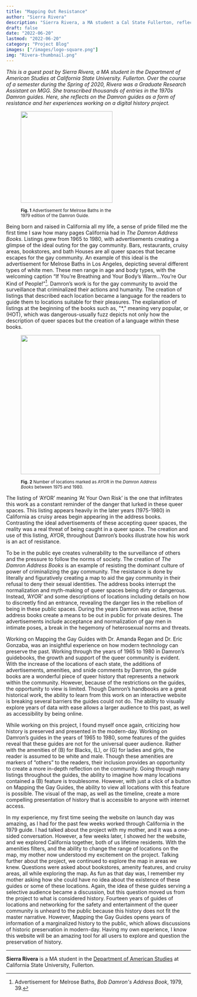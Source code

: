 ```yaml
---
title: "Mapping Out Resistance"
author: "Sierra Rivera"
description: "Sierra Rivera, a MA student a Cal State Fullerton, reflects on her experience working on Mapping the Gay Guides in Spring 2022."
draft: false
date: "2022-06-20"
lastmod: "2022-06-20"
category: "Project Blog"
images: ["/images/logo-square.png"]
img: "Rivera-thumbnail.png"
---
```

_This is a guest post by Sierra Rivera, a MA student in the Department of American Studies at California State University. Fullerton. Over the course of a semester during the Spring of 2020, Rivera was a Graduate Research Assistant on MGG. She transcribed thousands of entries in the 1970s Damron guides. Here, she reflects on the Damron guides as a form of resistance and her experiences working on a digital history project._


<figure>
<img src="/images/Rivera-fig1.png" class="image-right" style="width:250px;">
<figcaption class="caption-right alert-secondary" style="width:250px;"><p><small><b>Fig. 1</b> Advertisement for Melrose Baths in the 1979 edition of the Damron Guide.</p></small></figcaption>
</figure>

Being born and raised in California all my life, a sense of pride filled me the first time I saw how many pages California had in _The Damron Address Books_. Listings grew from 1965 to 1980, with advertisements creating a glimpse of the ideal outing for the gay community. Bars, restaurants, cruisy areas, bookstores, and bath Houses are all queer spaces that became escapes for the gay community. An example of this ideal is the advertisement for Melrose Baths in Los Angeles, depicting several different types of white men. These men range in age and body types, with the welcoming caption “If You’re Breathing and Your Body’s Warm…You’re Our Kind of People!”[^1]. Damron’s work is for the gay community to avoid the surveillance that criminalized their actions and humanity. The creation of listings that described each location became a language for the readers to guide them to locations suitable for their pleasures. The explanation of listings at the beginning of the books such as, "*," meaning very popular, or (HOT), which was dangerous-usually fuzz depicts not only how the description of queer spaces but the creation of a language within these books.

<figure>
<img src="/images/Rivera-fig2.png" class="image-left" style="width:380px;">
<figcaption class="caption-left alert-secondary" style="width:380px;"><p><small><b>Fig. 2</b> Number of locations marked as AYOR in the <i>Damron Address Books</i> between 1975 and 1980.</p></small></figcaption>
</figure>

The listing of ‘AYOR’ meaning ‘At Your Own Risk’ is the one that infiltrates this work as a constant reminder of the danger that lurked in these queer spaces. This listing appears heavily in the later years (1975-1980) in California as cruisy areas begin appearing in the address books. Contrasting the ideal advertisements of these accepting queer spaces, the reality was a real threat of being caught in a queer space. The creation and use of this listing, AYOR, throughout Damron’s books illustrate how his work is an act of resistance.

To be in the public eye creates vulnerability to the surveillance of others and the pressure to follow the norms of society. The creation of _The Damron Address Books_ is an example of resisting the dominant culture of power of criminalizing the gay community. The resistance is done by literally and figuratively creating a map to aid the gay community in their refusal to deny their sexual identities. The address books interrupt the normalization and myth-making of queer spaces being dirty or dangerous. Instead, ‘AYOR’ and some descriptions of locations including details on how to discreetly find an entrance, revealing the danger lies in the rebellion of being in these public spaces. During the years Damron was active, these address books create a means to be out in public for private desires. The advertisements include acceptance and normalization of gay men in intimate poses, a break in the hegemony of heterosexual norms and threats.

Working on Mapping the Gay Guides with Dr. Amanda Regan and Dr. Eric Gonzaba, was an insightful experience on how modern technology can preserve the past. Working through the years of 1965 to 1980 in Damron’s guidebooks, the growth and support of the queer community is evident. With the increase of the locations of each state, the additions of advertisements, amenities, and snide comments by Damron, the guide books are a wonderful piece of queer history that represents a network within the community. However, because of the restrictions on the guides, the opportunity to view is limited. Though Damron’s handbooks are a great historical work, the ability to learn from this work on an interactive website is breaking several barriers the guides could not do. The ability to visually explore years of data with ease allows a larger audience to this past, as well as accessibility by being online.

While working on this project, I found myself once again, criticizing how history is preserved and presented in the modern-day. Working on Damron’s guides in the years of 1965 to 1980, some features of the guides reveal that these guides are not for the universal queer audience. Rather with the amenities of (B) for Blacks, (L), or (G) for ladies and girls, the reader is assumed to be white and male. Though these amenities are markers of “others” to the readers, their inclusion provides an opportunity to create a more in-depth reflection on the community. Going through many listings throughout the guides, the ability to imagine how many locations contained a (B) feature is troublesome. However, with just a click of a button on Mapping the Gay Guides, the ability to view all locations with this feature is possible. The visual of the map, as well as the timeline, create a more compelling presentation of history that is accessible to anyone with internet access.

In my experience, my first time seeing the website on launch day was amazing, as I had for the past few weeks worked through California in the 1979 guide. I had talked about the project with my mother, and it was a one-sided conversation. However, a few weeks later, I showed her the website, and we explored California together, both of us lifetime residents. With the amenities filters, and the ability to change the range of locations on the map, my mother now understood my excitement on the project. Talking further about the project, we continued to explore the map in areas we knew. Questions were asked about bookstores, amenity features, and cruisy areas, all while exploring the map. As fun as that day was, I remember my mother asking how she could have no idea about the existence of these guides or some of these locations. Again, the idea of these guides serving a selective audience became a discussion, but this question moved us from the project to what is considered history. Fourteen years of guides of locations and networking for the safety and entertainment of the queer community is unheard to the public because this history does not fit the master narrative. However, Mapping the Gay Guides opens years of information of a marginalized history to the public, which allows discussions of historic preservation in modern-day. Having my own experience, I know this website will be an amazing tool for all users to explore and question the preservation of history.

---

**Sierra Rivera** is a MA student in the [Department of American Studies](https://amst.fullerton.edu/) at California State University, Fullerton.

[^1]: Advertisement for Melrose Baths, _Bob Damron's Address Book_, 1979, 39.
